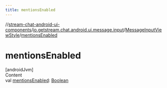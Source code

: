 ```yaml
---
title: mentionsEnabled
---
```

//[stream-chat-android-ui-components](../../../index.md)/[io.getstream.chat.android.ui.message.input](../index.md)/[MessageInputViewStyle](index.md)/[mentionsEnabled](mentionsEnabled.md)



# mentionsEnabled  
[androidJvm]  
Content  
val [mentionsEnabled](mentionsEnabled.md): [Boolean](https://kotlinlang.org/api/latest/jvm/stdlib/kotlin/-boolean/index.html)  



